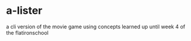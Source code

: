 a-lister
========

a cli version of the movie game using concepts learned up until week 4 of the flatironschool
